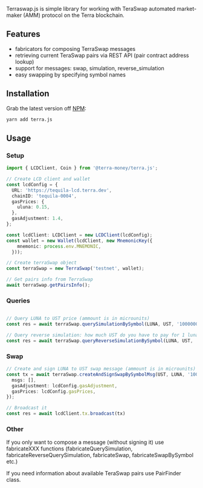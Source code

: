 Terraswap.js is simple library for working with TeraSwap automated market-maker (AMM) protocol on the Terra blockchain.

## Features

- fabricators for composing TerraSwap messages
- retrieving current TeraSwap pairs via REST API (pair contract address lookup)
- support for messages: swap, simulation, reverse_simulation
- easy swapping by specifying symbol names


## Installation

Grab the latest version off [NPM](https://www.npmjs.com/package/terraswap.js):

```sh
yarn add terra.js
```

## Usage

### Setup 


```ts
import { LCDClient, Coin } from '@terra-money/terra.js';

// Create LCD client and wallet 
const lcdConfig = {
  URL: 'https://tequila-lcd.terra.dev',
  chainID: 'tequila-0004',
  gasPrices: {
    uluna: 0.15,
  },
  gasAdjustment: 1.4,
};

const lcdClient: LCDClient = new LCDClient(lcdConfig);
const wallet = new Wallet(lcdClient, new MnemonicKey({
    mnemonic: process.env.MNEMONIC,
  }));

// Create terraSwap object
const terraSwap = new TerraSwap('testnet', wallet);

// Get pairs info from TerraSwap 
await terraSwap.getPairsInfo();

```

### Queries


```ts

// Query LUNA to UST price (ammount is in microunits)
const res = await terraSwap.querySimulationBySymbol(LUNA, UST, '1000000');

// Query reverse simulation: how much UST do you have to pay for 1 luna ?
const res = await terraSwap.queryReverseSimulationBySymbol(LUNA, UST, '1000000');


```

### Swap

```ts
// Create and sign LUNA to UST swap message (ammount is in microunits)
const tx = await terraSwap.createAndSignSwapBySymbolMsg(UST, LUNA, '1000000', {
  msgs: [],
  gasAdjustment: lcdConfig.gasAdjustment,
  gasPrices: lcdConfig.gasPrices,
});

// Broadcast it
const res = await lcdClient.tx.broadcast(tx)

```

### Other

If you only want to compose a message (without signing it) use fabricateXXX functions
(fabricateQuerySimulation, fabricateReverseQuerySimulation, fabricateSwap, fabricateSwapBySymbol etc.)

If you need information about available TeraSwap pairs use PairFinder class.

